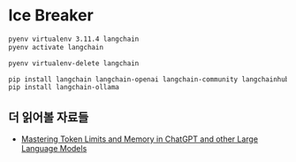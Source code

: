 # Ice Breaker

```bash
pyenv virtualenv 3.11.4 langchain
pyenv activate langchain

pyenv virtualenv-delete langchain

```


```bash
pip install langchain langchain-openai langchain-community langchainhub python-dotenv
pip install langchain-ollama
```


## 더 읽어볼 자료들
* [Mastering Token Limits and Memory in ChatGPT and other Large Language Models](https://medium.com/@russkohn/mastering-ai-token-limits-and-memory-ce920630349a)